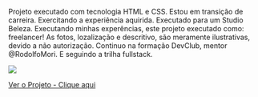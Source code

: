 Projeto executado com tecnologia HTML e CSS. Estou em transição de carreira. Exercitando a experiência aquirida. Executado para um Studio Beleza. Executando minhas experências, este projeto executado como: freelancer! As fotos, lozalização e descritivo, são meramente ilustrativas, devido a não autorização. Continuo na formação DevClub, mentor @RodolfoMori. E seguindo a trilha fullstack.

<img src= "https://media.licdn.com/dms/image/D4D22AQGp1NGyF3jU8A/feedshare-shrink_800/0/1720787925456?e=1724284800&v=beta&t=qow4OVVUvYek_0OZwcoShlcOk6VTOLj_WVM1jTHHsMg">

<a href="https://studioelshaday.netlify.app">Ver o Projeto - Clique aqui</a>
